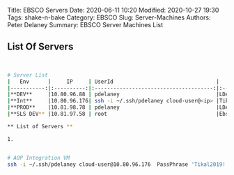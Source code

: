 Title:  EBSCO Servers
Date: 2020-06-11 10:20
Modified: 2020-10-27 19:30
Tags: shake-n-bake
Category: EBSCO
Slug: Server-Machines
Authors: Peter Delaney 
Summary: EBSCO Server Machines List



## List Of Servers
```bash


# Server List
|   Env      |     IP     | UserId                                 |   Password  |
|-----------:|:----------:|:--------------------------------------:|:-----------:|
|**DEV**     |10.80.96.88 | pdelaney                               |LDAP Password BubJd6*L|
|**Int**     |10.80.96.176| ssh -i ~/.ssh/pdelaney cloud-user@<ip> |Tikal2019!   |
|**PROD**    |10.81.98.78 | pdelaney                               |LDAP Password|
|**SLS DEV** |10.81.97.58 | root                                   |Ebsco!!!     |

** List of Servers **

1. 


# AOP Integration VM
ssh -i ~/.ssh/pdelaney cloud-user@10.80.96.176  PassPhrase 'Tikal2019!'


```

